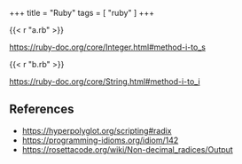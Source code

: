 +++
title = "Ruby"
tags = [ "ruby" ]
+++

{{< r "a.rb" >}}

<https://ruby-doc.org/core/Integer.html#method-i-to_s>

{{< r "b.rb" >}}

<https://ruby-doc.org/core/String.html#method-i-to_i>

## References

- <https://hyperpolyglot.org/scripting#radix>
- <https://programming-idioms.org/idiom/142>
- <https://rosettacode.org/wiki/Non-decimal_radices/Output>
